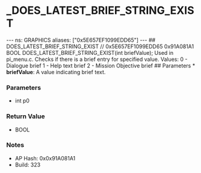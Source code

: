 # _DOES_LATEST_BRIEF_STRING_EXIST

--- ns: GRAPHICS aliases: ["0x5E657EF1099EDD65"] --- ## DOES_LATEST_BRIEF_STRING_EXIST  // 0x5E657EF1099EDD65 0x91A081A1 BOOL DOES_LATEST_BRIEF_STRING_EXIST(int briefValue);  Used in pi_menu.c. Checks if there is a brief entry for specified value. Values: 0 - Dialogue brief 1 - Help text brief 2 - Mission Objective brief  ## Parameters * **briefValue**: A value indicating brief text.

### Parameters
* int p0

### Return Value
* BOOL

### Notes
* AP Hash: 0x0x91A081A1
* Build: 323

